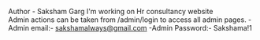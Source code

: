 Author - Saksham Garg
I'm working on Hr consultancy website
</br>
Admin actions can be taken from /admin/login to access all admin pages.
-Admin email:- sakshamalways@gmail.com 
-Admin Password:- Sakshama!1

